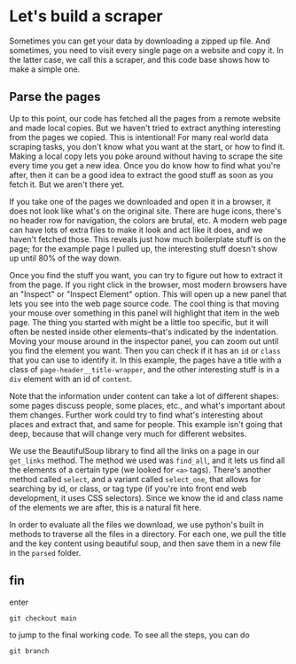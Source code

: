 # Let's build a scraper

Sometimes you can get your data by downloading a zipped up file. And sometimes, you need to visit every single page on a website and copy it. In the latter case, we call this a scraper, and this code base shows how to make a simple one. 

## Parse the pages

Up to this point, our code has fetched all the pages from a remote website and made local copies. But we haven't tried to extract anything interesting from the pages we copied. This is intentional! For many real world data scraping tasks, you don't know what you want at the start, or how to find it. Making a local copy lets you poke around without having to scrape the site every time you get a new idea. Once you do know how to find what you're after, then it can be a good idea to extract the good stuff as soon as you fetch it. But we aren't there yet.

If you take one of the pages we downloaded and open it in a browser, it does not look like what's on the original site. There are huge icons, there's no header row for navigation, the colors are brutal, etc. A modern web page can have lots of extra files to make it look and act like it does, and we haven't fetched those. This reveals just how much boilerplate stuff is on the page; for the example page I pulled up, the interesting stuff doesn't show up until 80% of the way down. 

Once you find the stuff you want, you can try to figure out how to extract it from the page. If you right click in the browser, most modern browsers have an "Inspect" or "Inspect Element" option. This will open up a new panel that lets you see into the web page source code. The cool thing is that moving your mouse over something in this panel will highlight that item in the web page. The thing you started with might be a little too specific, but it will often be nested inside other elements–that's indicated by the indentation. Moving your mouse around in the inspector panel, you can zoom out until you find the element you want. Then you can check if it has an `id` or `class` that you can use to identify it. In this example, the pages have a title with a class of `page-header__title-wrapper`, and the other interesting stuff is in a `div` element with an id of `content`. 

Note that the information under content can take a lot of different shapes: some pages discuss people, some places, etc., and what's important about them changes. Further work could try to find what's interesting about places and extract that, and same for people. This example isn't going that deep, because that will change very much for different websites. 

We use the BeautifulSoup library to find all the links on a page in our `get_links` method. The method we used was `find_all`, and it lets us find all the elements of a certain type (we looked for `<a>` tags). There's another method called `select`, and a variant called `select_one`, that allows for searching by id, or class, or tag type (if you're into front end web development, it uses CSS selectors). Since we know the id and class name of the elements we are after, this is a natural fit here.


In order to evaluate all the files we download, we use python's built in methods to traverse all the files in a directory. For each one, we pull the title and the key content using beautiful soup, and then save them in a new file in the `parsed` folder. 





## fin

enter 
```
git checkout main
``` 
to jump to the final working code. To see all the steps, you can do
```
git branch
```


